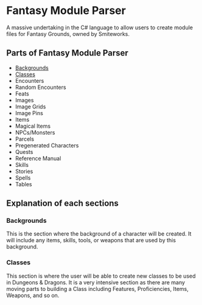 # Fantasy Module Parser
A massive undertaking in the C# language to allow users to create module files for Fantasy Grounds, owned by Smiteworks.

## Parts of Fantasy Module Parser
- [Backgrounds](#Backgrounds)
- [Classes](#Classes)
- Encounters
- Random Encounters
- Feats
- Images
- Image Grids
- Image Pins
- Items
- Magical Items
- NPCs/Monsters
- Parcels
- Pregenerated Characters
- Quests
- Reference Manual
- Skills
- Stories
- Spells
- Tables

## Explanation of each sections

### Backgrounds
This is the section where the background of a character will be created. It will include any items, skills, tools, or weapons that are used by this background.

### Classes
This section is where the user will be able to create new classes to be used in Dungeons & Dragons. It is a very intensive section as there are many moving parts to building a Class including Features, Proficiencies, Items, Weapons, and so on. 
